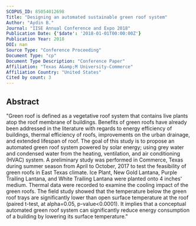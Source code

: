 ```yaml
---
SCOPUS_ID: 85054012698
Title: "Designing an automated sustainable green roof system"
Author: "Aydin B."
Journal: "IISE Annual Conference and Expo 2018"
Publication Date: {'$date': '2018-01-01T00:00:00Z'}
Publication Year: 2018
DOI: nan
Source Type: "Conference Proceeding"
Document Type: "cp"
Document Type Description: "Conference Paper"
Affiliation: "Texas A&amp;M University-Commerce"
Affiliation Country: "United States"
Cited by count: 3
---
```


## Abstract
"Green roof is defined as a vegetative roof system that contains live plants atop the roof membrane of buildings. Benefits of green roofs have already been addressed in the literature with regards to energy efficiency of buildings, thermal efficiency of roofs, improvements on the urban drainage, and extended lifespan of roof. The goal of this study is to propose an automated green roof system powered by solar energy; using grey water and condensed water from the heating, ventilation, and air conditioning (HVAC) system. A preliminary study was performed in Commerce, Texas during summer season from April to October, 2017 to test the feasibility of green roofs in East Texas climate. Ice Plant, New Gold Lantana, Purple Trailing Lantana, and White Trailing Lantana were planted onto 4 inches' medium. Thermal data were recorded to examine the cooling impact of the green roofs. The field study showed that the temperature below the green roof trays are significantly lower than open surface temperature at the roof (paired t-test, at alpha=0.05, p-value<0.0001). It implies that a conceptual automated green roof system can significantly reduce energy consumption of a building by lowering its surface temperature."
